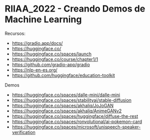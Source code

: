 # RIIAA_2022 - Creando Demos de Machine Learning

Recursos:
* https://gradio.app/docs/
* https://huggingface.co/
* https://huggingface.co/spaces/launch
* https://huggingface.co/course/chapter1/1
* https://github.com/gradio-app/gradio
* https://nlp-en-es.org/ 
* https://github.com/huggingface/education-toolkit

Demos
* https://huggingface.co/spaces/dalle-mini/dalle-mini
* https://huggingface.co/spaces/stabilityai/stable-diffusion
* https://huggingface.co/spaces/akhaliq/JoJoGAN
* https://huggingface.co/spaces/akhaliq/AnimeGANv2
* https://huggingface.co/spaces/huggingface/diffuse-the-rest
* https://huggingface.co/spaces/ronvolutional/ai-pokemon-card
* https://huggingface.co/spaces/microsoft/unispeech-speaker-verification
